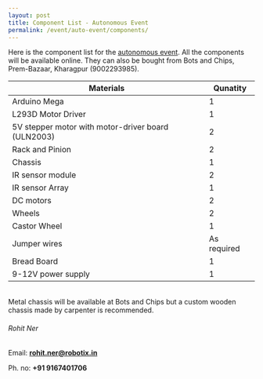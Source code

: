 ```yaml
---
layout: post
title: Component List - Autonomous Event
permalink: /event/auto-event/components/
---
```

Here is the component list for the [autonomous event](/tutorial/event/auto-event/). All the components will be available online. They can also be bought from Bots and Chips, Prem-Bazaar, Kharagpur (9002293985).

| Materials                                         | Qunatity    |
|---------------------------------------------------|-------------|
|Arduino Mega                                       | 1           |
|L293D Motor Driver                                 | 1           |
|5V stepper motor with motor-driver board (ULN2003) | 2           |
|Rack and Pinion                                    | 2           |
|Chassis                                            | 1           |
|IR sensor module                                   | 2           |
|IR sensor Array                                    | 1           |
|DC motors                                          | 2           |
|Wheels                                             | 2           |
|Castor Wheel                                       | 1           |
|Jumper wires                                       | As required |
|Bread Board                                        | 1           |
|9-12V power supply                                 | 1           |

<br>
Metal chassis will be available at Bots and Chips but a custom wooden chassis made by carpenter is recommended.

###### Rohit Ner

Email: **[rohit.ner@robotix.in](mailto:rohit.ner@robotix.in)**

Ph. no: **+91 9167401706**
